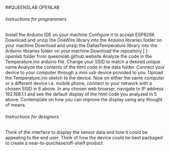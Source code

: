 
##QUEENSLAB OPENLAB 

###### Instructions for programmers

Install the Arduino IDE on your machine
Configure it to accept ESP8266
Download and unzip the OneWire library into the Arduino libraries folder on your machine
Download and unzip the DallasTemperature library into the Arduino libraries folder on your machine
Download the repository [ ] openlab folder from queenslab github website
Analyze the code in the Temperature.ino arduino file. Change your SSID to match a desired unique name
Analyze the contents of the html code in the data folder.
Connect your device to your computer through a mini usb device provided to you.
Upload the Temperature.ino sketch to the device.
Now on either the same computer or a different device i.e. mobile phone, connect to your network with a chosen SSID in 6 above.
In any chosen web browser, navigate to IP address 192.168.1.1 and see the default display of the html code you analyzed in 5 above. 
Contemplate on how you can improve the display using any thought of means.

###### Instructions for designers

Think of the interface to display the sensor data and how it could be appealing to the end user.
Think of how the device could be best packaged to create a near-to-purchase/off-shelf product
